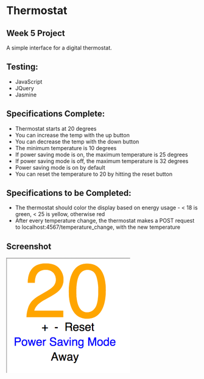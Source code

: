 Thermostat
==========

Week 5 Project
--------------

A simple interface for a digital thermostat.

Testing:
-------
* JavaScript
* JQuery
* Jasmine

Specifications Complete:
--------------
- Thermostat starts at 20 degrees
- You can increase the temp with the up button
- You can decrease the temp with the down button
- The minimum temperature is 10 degrees
- If power saving mode is on, the maximum temperature is 25 degrees
- If power saving mode is off, the maximum temperature is 32 degrees
- Power saving mode is on by default
- You can reset the temperature to 20 by hitting  the reset button

Specifications to be Completed:
------------------------------
- The thermostat should color the display based on energy usage - < 18 is green, < 25 is yellow, otherwise red
- After every temperature change, the thermostat makes a POST request to localhost:4567/temperature_change, with the new temperature

Screenshot
----------

![Alt text](images/screenshot1.png "Optional title")


